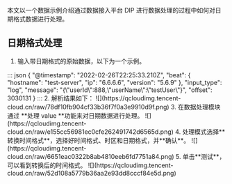 本文以一个数据示例介绍通过数据接入平台 DIP 进行数据处理的过程中如何对日期格式数据进行处理。

## 日期格式处理

1. 输入带日期格式的原始数据，以下为一个示例。
<dx-codeblock>
:::  json
{
	 "@timestamp": "2022-02-26T22:25:33.210Z",
	 "beat": {
			 "hostname": "test-server",
			 "ip": "6.6.6.6",
			 "version": "5.6.9"
	 },
	 "input_type": "log",
	 "message": "{\"userId\":888,\"userName\":\"testUser\"}",
	 "offset": 3030131
}
:::
</dx-codeblock>
2. 解析结果如下：
![](https://qcloudimg.tencent-cloud.cn/raw/78df10fb904cf33b36f7f0a3e9910d9f.png)
3. 在数据处理模块通过 **处理 value **功能来对日期数据进行处理。
![](https://qcloudimg.tencent-cloud.cn/raw/e155cc56981ec0cfe262491742d6565d.png)
4. 处理模式选择**转换时间格式**，选择好时间格式、时区和日期格式，并**确认**。
![](https://qcloudimg.tencent-cloud.cn/raw/6651eac0322b8ab4810eeb6fd7751a84.png)
5. 单击**测试**，可以看到转换后的时间格式。
![](https://qcloudimg.tencent-cloud.cn/raw/52d108a5779b36aa2e93dd8cccf84e5d.png)

